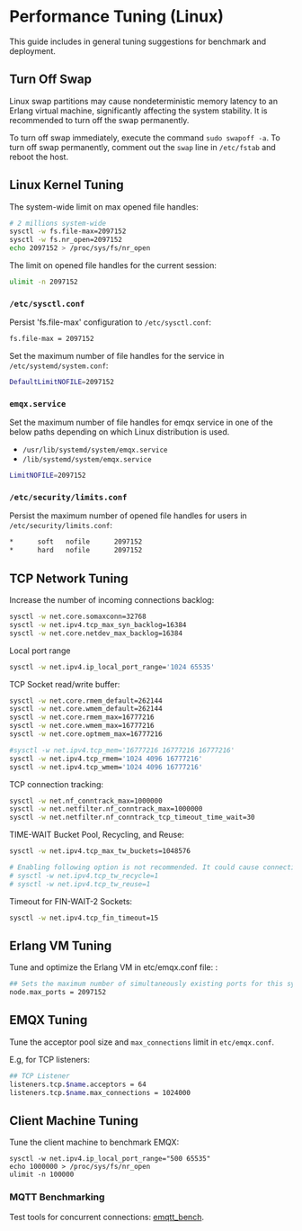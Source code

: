 # Performance Tuning (Linux)

This guide includes in general tuning suggestions for benchmark and deployment.

## Turn Off Swap

Linux swap partitions may cause nondeterministic memory latency to an Erlang virtual machine, significantly affecting the system stability.
It is recommended to turn off the swap permanently.

To turn off swap immediately, execute the command `sudo swapoff -a`.
To turn off swap permanently, comment out the `swap` line in `/etc/fstab` and reboot the host.

## Linux Kernel Tuning

The system-wide limit on max opened file handles:

```bash
# 2 millions system-wide
sysctl -w fs.file-max=2097152
sysctl -w fs.nr_open=2097152
echo 2097152 > /proc/sys/fs/nr_open
```

The limit on opened file handles for the current session:

```bash
ulimit -n 2097152
```

### `/etc/sysctl.conf`

Persist 'fs.file-max' configuration to `/etc/sysctl.conf`:

```bash
fs.file-max = 2097152
```

Set the maximum number of file handles for the service in `/etc/systemd/system.conf`:

```bash
DefaultLimitNOFILE=2097152
```

### `emqx.service`

Set the maximum number of file handles for emqx service in one of the below paths depending on which Linux distribution is used.

- `/usr/lib/systemd/system/emqx.service`
- `/lib/systemd/system/emqx.service`

```bash
LimitNOFILE=2097152
```

### `/etc/security/limits.conf`

Persist the maximum number of opened file handles for users in `/etc/security/limits.conf`:

```bash
*      soft   nofile      2097152
*      hard   nofile      2097152
```

## TCP Network Tuning

Increase the number of incoming connections backlog:

```bash
sysctl -w net.core.somaxconn=32768
sysctl -w net.ipv4.tcp_max_syn_backlog=16384
sysctl -w net.core.netdev_max_backlog=16384
```

Local port range

```bash
sysctl -w net.ipv4.ip_local_port_range='1024 65535'
```

TCP Socket read/write buffer:

```bash
sysctl -w net.core.rmem_default=262144
sysctl -w net.core.wmem_default=262144
sysctl -w net.core.rmem_max=16777216
sysctl -w net.core.wmem_max=16777216
sysctl -w net.core.optmem_max=16777216

#sysctl -w net.ipv4.tcp_mem='16777216 16777216 16777216'
sysctl -w net.ipv4.tcp_rmem='1024 4096 16777216'
sysctl -w net.ipv4.tcp_wmem='1024 4096 16777216'
```

TCP connection tracking:

```bash
sysctl -w net.nf_conntrack_max=1000000
sysctl -w net.netfilter.nf_conntrack_max=1000000
sysctl -w net.netfilter.nf_conntrack_tcp_timeout_time_wait=30
```

TIME-WAIT Bucket Pool, Recycling, and Reuse:

```bash
sysctl -w net.ipv4.tcp_max_tw_buckets=1048576

# Enabling following option is not recommended. It could cause connection reset under NAT
# sysctl -w net.ipv4.tcp_tw_recycle=1
# sysctl -w net.ipv4.tcp_tw_reuse=1
```

Timeout for FIN-WAIT-2 Sockets:

```bash
sysctl -w net.ipv4.tcp_fin_timeout=15
```

## Erlang VM Tuning

Tune and optimize the Erlang VM in etc/emqx.conf file: :

```bash
## Sets the maximum number of simultaneously existing ports for this system
node.max_ports = 2097152
```

## EMQX Tuning

Tune the acceptor pool size and `max_connections` limit in `etc/emqx.conf`.

E.g, for TCP listeners:

```bash
## TCP Listener
listeners.tcp.$name.acceptors = 64
listeners.tcp.$name.max_connections = 1024000
```

## Client Machine Tuning

Tune the client machine to benchmark EMQX:

```
sysctl -w net.ipv4.ip_local_port_range="500 65535"
echo 1000000 > /proc/sys/fs/nr_open
ulimit -n 100000
```


### MQTT Benchmarking

Test tools for concurrent connections: [emqtt_bench](https://github.com/emqx/emqtt_bench).
